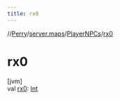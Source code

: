 ```yaml
---
title: rx0
---
```

//[Perry](../../../index.html)/[server.maps](../index.html)/[PlayerNPCs](index.html)/[rx0](rx0.html)



# rx0



[jvm]\
val [rx0](rx0.html): [Int](https://kotlinlang.org/api/latest/jvm/stdlib/kotlin/-int/index.html)




